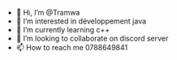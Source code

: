 - 👋 Hi, I’m @Tramwa
- 👀 I’m interested in développement java
- 🌱 I’m currently learning c++
- 💞️ I’m looking to collaborate on discord server
- 📫 How to reach me 0788649841

<!---
Tramwa/Tramwa is a ✨ special ✨ repository because its `README.md` (this file) appears on your GitHub profile.
You can click the Preview link to take a look at your changes.
--->
